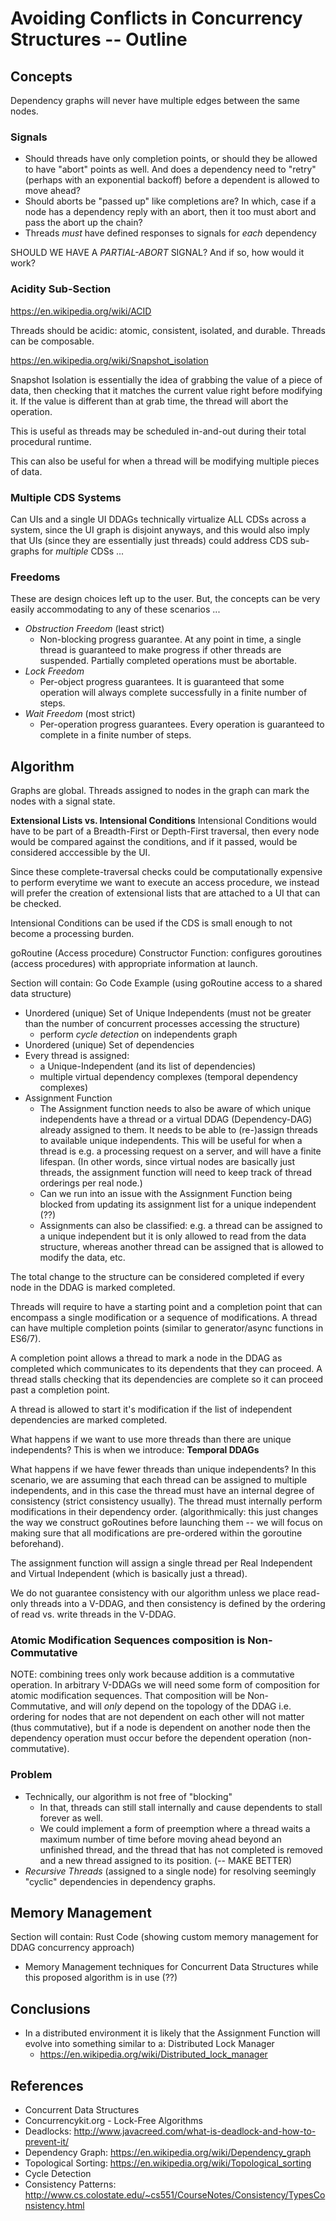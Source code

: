 # Avoiding Conflicts in Concurrency Structures -- Outline

## Concepts

Dependency graphs will never have multiple edges between the same nodes.

### Signals

+ Should threads have only completion points, or should they be allowed to have "abort" points as well. And does a dependency need to "retry" (perhaps with an exponential backoff) before a dependent is allowed to move ahead?
+ Should aborts be "passed up" like completions are? In which, case if a node has a dependency reply with an abort, then it too must abort and pass the abort up the chain?
+ Threads *must* have defined responses to signals for *each* dependency

SHOULD WE HAVE A *PARTIAL-ABORT* SIGNAL? And if so, how would it work?

### Acidity Sub-Section

https://en.wikipedia.org/wiki/ACID

Threads should be acidic: atomic, consistent, isolated, and durable. Threads can be composable.

https://en.wikipedia.org/wiki/Snapshot_isolation

Snapshot Isolation is essentially the idea of grabbing the value of a piece of data, then checking that it matches the current value right before modifying it. If the value is different than at grab time, the thread will abort the operation.

This is useful as threads may be scheduled in-and-out during their total procedural runtime.

This can also be useful for when a thread will be modifying multiple pieces of data.

### Multiple CDS Systems

Can UIs and a single UI DDAGs technically virtualize ALL CDSs across a system, since the UI graph is disjoint anyways, and this would also imply that UIs (since they are essentially just threads) could address CDS sub-graphs for *multiple* CDSs ...

### Freedoms

These are design choices left up to the user. But, the concepts can be very easily accommodating to any of these scenarios ...

- *Obstruction Freedom* (least strict)
    + Non-blocking progress guarantee. At any point in time, a single thread is guaranteed to make progress if other threads are suspended. Partially completed operations must be abortable.
- *Lock Freedom*
    + Per-object progress guarantees. It is guaranteed that some operation will always complete successfully in a finite number of steps.
- *Wait Freedom* (most strict)
    + Per-operation progress guarantees. Every operation is guaranteed to complete in a finite number of steps.

## Algorithm

Graphs are global. Threads assigned to nodes in the graph can mark the nodes with a signal state.

**Extensional Lists vs. Intensional Conditions**
Intensional Conditions would have to be part of a Breadth-First or Depth-First traversal, then every node would be compared against the conditions, and if it passed, would be considered acccessible by the UI. 

Since these complete-traversal checks could be computationally expensive to perform everytime we want to execute an access procedure, we instead will prefer the creation of extensional lists that are attached to a UI that can be checked.

Intensional Conditions can be used if the CDS is small enough to not become a processing burden.

goRoutine (Access procedure) Constructor Function: configures goroutines (access procedures) with appropriate information at launch.

Section will contain: Go Code Example (using goRoutine access to a shared data structure)

- Unordered (unique) Set of Unique Independents (must not be greater than the number of concurrent processes accessing the structure)
    + perform *cycle detection* on independents graph
- Unordered (unique) Set of dependencies
- Every thread is assigned:
    + a Unique-Independent (and its list of dependencies)
    + multiple virtual dependency complexes (temporal dependency complexes)
- Assignment Function
    + The Assignment function needs to also be aware of which unique independents have a thread or a virtual DDAG (Dependency-DAG) already assigned to them. It needs to be able to (re-)assign threads to available unique independents. This will be useful for when a thread is e.g. a processing request on a server, and will have a finite lifespan. (In other words, since virtual nodes are basically just threads, the assignment function will need to keep track of thread orderings per real node.)
    + Can we run into an issue with the Assignment Function being blocked from updating its assignment list for a unique independent (??)
    + Assignments can also be classified: e.g. a thread can be assigned to a unique independent but it is only allowed to read from the data structure, whereas another thread can be assigned that is allowed to modify the data, etc.

The total change to the structure can be considered completed if every node in the DDAG is marked completed.

Threads will require to have a starting point and a completion point that can encompass a single modification or a sequence of modifications. A thread can have multiple completion points (similar to generator/async functions in ES6/7).

A completion point allows a thread to mark a node in the DDAG as completed which communicates to its dependents that they can proceed. A thread stalls checking that its dependencies are complete so it can proceed past a completion point.

A thread is allowed to start it's modification if the list of independent dependencies are marked completed.

What happens if we want to use more threads than there are unique independents? This is when we introduce: **Temporal DDAGs**

What happens if we have fewer threads than unique independents? In this scenario, we are assuming that each thread can be assigned to multiple independents, and in this case the thread must have an internal degree of consistency (strict consistency usually). The thread must internally perform modifications in their dependency order. (algorithmically: this just changes the way we construct goRoutines before launching them -- we will focus on making sure that all modifications are pre-ordered within the goroutine beforehand).

The assignment function will assign a single thread per Real Independent and Virtual Independent (which is basically just a thread).

We do not guarantee consistency with our algorithm unless we place read-only threads into a V-DDAG, and then consistency is defined by the ordering of read vs. write threads in the V-DDAG.

### Atomic Modification Sequences composition is Non-Commutative

NOTE: combining trees only work because addition is a commutative operation. In arbitrary V-DDAGs we will need some form of composition for atomic modification sequences. That composition will be Non-Commutative, and will *only* depend on the topology of the DDAG i.e. ordering for nodes that are not dependent on each other will not matter (thus commutative), but if a node is dependent on another node then the dependency operation must occur before the dependent operation (non-commutative).

### Problem

- Technically, our algorithm is not free of "blocking"
    + In that, threads can still stall internally and cause dependents to stall forever as well.
    + We could implement a form of preemption where a thread waits a maximum number of time before moving ahead beyond an unfinished thread, and the thread that has not completed is removed and a new thread assigned to its position. (-- MAKE BETTER)
- *Recursive Threads* (assigned to a single node) for resolving seemingly "cyclic" dependencies in dependency graphs.

## Memory Management

Section will contain: Rust Code (showing custom memory management for DDAG concurrency approach)

- Memory Management techniques for Concurrent Data Structures while this proposed algorithm is in use (??)

## Conclusions

- In a distributed environment it is likely that the Assignment Function will evolve into something similar to a: Distributed Lock Manager
    * https://en.wikipedia.org/wiki/Distributed_lock_manager

## References

- Concurrent Data Structures
- Concurrencykit.org - Lock-Free Algorithms
- Deadlocks: http://www.javacreed.com/what-is-deadlock-and-how-to-prevent-it/
- Dependency Graph: https://en.wikipedia.org/wiki/Dependency_graph
- Topological Sorting: https://en.wikipedia.org/wiki/Topological_sorting
- Cycle Detection
- Consistency Patterns: http://www.cs.colostate.edu/~cs551/CourseNotes/Consistency/TypesConsistency.html